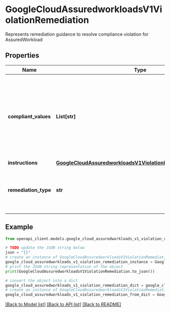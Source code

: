 # GoogleCloudAssuredworkloadsV1ViolationRemediation

Represents remediation guidance to resolve compliance violation for AssuredWorkload

## Properties

Name | Type | Description | Notes
------------ | ------------- | ------------- | -------------
**compliant_values** | **List[str]** | Values that can resolve the violation For example: for list org policy violations, this will either be the list of allowed or denied values | [optional] 
**instructions** | [**GoogleCloudAssuredworkloadsV1ViolationRemediationInstructions**](GoogleCloudAssuredworkloadsV1ViolationRemediationInstructions.md) |  | [optional] 
**remediation_type** | **str** | Output only. Reemediation type based on the type of org policy values violated | [optional] [readonly] 

## Example

```python
from openapi_client.models.google_cloud_assuredworkloads_v1_violation_remediation import GoogleCloudAssuredworkloadsV1ViolationRemediation

# TODO update the JSON string below
json = "{}"
# create an instance of GoogleCloudAssuredworkloadsV1ViolationRemediation from a JSON string
google_cloud_assuredworkloads_v1_violation_remediation_instance = GoogleCloudAssuredworkloadsV1ViolationRemediation.from_json(json)
# print the JSON string representation of the object
print(GoogleCloudAssuredworkloadsV1ViolationRemediation.to_json())

# convert the object into a dict
google_cloud_assuredworkloads_v1_violation_remediation_dict = google_cloud_assuredworkloads_v1_violation_remediation_instance.to_dict()
# create an instance of GoogleCloudAssuredworkloadsV1ViolationRemediation from a dict
google_cloud_assuredworkloads_v1_violation_remediation_from_dict = GoogleCloudAssuredworkloadsV1ViolationRemediation.from_dict(google_cloud_assuredworkloads_v1_violation_remediation_dict)
```
[[Back to Model list]](../README.md#documentation-for-models) [[Back to API list]](../README.md#documentation-for-api-endpoints) [[Back to README]](../README.md)



